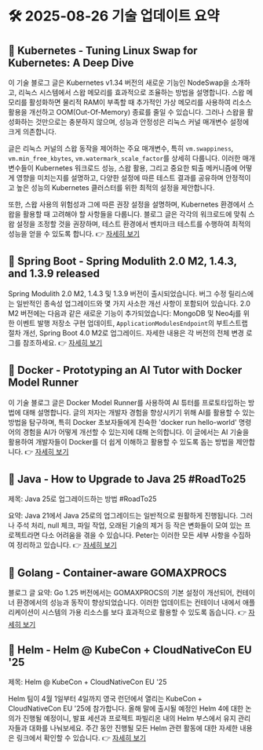 # 🛠️ 2025-08-26 기술 업데이트 요약

## 🔹 Kubernetes - Tuning Linux Swap for Kubernetes: A Deep Dive
이 기술 블로그 글은 Kubernetes v1.34 버전의 새로운 기능인 NodeSwap을 소개하고, 리눅스 시스템에서 스왑 메모리를 효과적으로 조율하는 방법을 설명합니다. 스왑 메모리를 활성화하면 물리적 RAM이 부족할 때 추가적인 가상 메모리를 사용하여 리소스 활용을 개선하고 OOM(Out-Of-Memory) 종료를 줄일 수 있습니다. 그러나 스왑을 활성화하는 것만으로는 충분하지 않으며, 성능과 안정성은 리눅스 커널 매개변수 설정에 크게 의존합니다.

글은 리눅스 커널의 스왑 동작을 제어하는 주요 매개변수, 특히 `vm.swappiness`, `vm.min_free_kbytes`, `vm.watermark_scale_factor`를 상세히 다룹니다. 이러한 매개변수들이 Kubernetes 워크로드 성능, 스왑 활용, 그리고 중요한 퇴출 메커니즘에 어떻게 영향을 미치는지를 설명하고, 다양한 설정에 따른 테스트 결과를 공유하며 안정적이고 높은 성능의 Kubernetes 클러스터를 위한 최적의 설정을 제안합니다.

또한, 스왑 사용의 위험성과 그에 따른 권장 설정을 설명하며, Kubernetes 환경에서 스왑을 활용할 때 고려해야 할 사항들을 다룹니다. 블로그 글은 각각의 워크로드에 맞춰 스왑 설정을 조정할 것을 권장하며, 테스트 환경에서 벤치마크 테스트를 수행하여 최적의 성능을 얻을 수 있도록 합니다.
👉 [자세히 보기](https://kubernetes.io/blog/2025/08/19/tuning-linux-swap-for-kubernetes-a-deep-dive/)

## 🔹 Spring Boot - Spring Modulith 2.0 M2, 1.4.3, and 1.3.9 released
Spring Modulith 2.0 M2, 1.4.3 및 1.3.9 버전이 출시되었습니다. 버그 수정 릴리스에는 일반적인 종속성 업그레이드와 몇 가지 사소한 개선 사항이 포함되어 있습니다. 2.0 M2 버전에는 다음과 같은 새로운 기능이 추가되었습니다: MongoDB 및 Neo4j를 위한 이벤트 발행 저장소 구현 업데이트, `ApplicationModulesEndpoint`의 부트스트랩 절차 개선, Spring Boot 4.0 M2로 업그레이드. 자세한 내용은 각 버전의 전체 변경 로그를 참조하세요.
👉 [자세히 보기](https://spring.io/blog/2025/08/22/spring-modulith-2-0-0-m2-1-4-3-and-1-3-9-released)

## 🔹 Docker - Prototyping an AI Tutor with Docker Model Runner
이 기술 블로그 글은 Docker Model Runner를 사용하여 AI 튜터를 프로토타입하는 방법에 대해 설명합니다. 글의 저자는 개발자 경험을 향상시키기 위해 AI를 활용할 수 있는 방법을 탐구하며, 특히 Docker 초보자들에게 친숙한 'docker run hello-world' 명령어의 경험을 AI가 어떻게 개선할 수 있는지에 대해 논의합니다. 이 글에서는 AI 기술을 활용하여 개발자들이 Docker를 더 쉽게 이해하고 활용할 수 있도록 돕는 방법을 제안합니다.
👉 [자세히 보기](https://www.docker.com/blog/how-to-build-an-ai-tutor-with-model-runner/)

## 🔹 Java - How to Upgrade to Java 25 #RoadTo25
제목: Java 25로 업그레이드하는 방법 #RoadTo25

요약: Java 21에서 Java 25로의 업그레이드는 일반적으로 원활하게 진행됩니다. 그러나 주석 처리, null 체크, 파일 작업, 오래된 기술의 제거 등 작은 변화들이 모여 있는 프로젝트라면 다소 어려움을 겪을 수 있습니다. Peter는 이러한 모든 세부 사항을 수집하여 정리하고 있습니다.
👉 [자세히 보기](https://inside.java/2025/08/24/roadto25-upgrade/)

## 🔹 Golang - Container-aware GOMAXPROCS
블로그 글 요약: Go 1.25 버전에서는 GOMAXPROCS의 기본 설정이 개선되어, 컨테이너 환경에서의 성능과 동작이 향상되었습니다. 이러한 업데이트는 컨테이너 내에서 애플리케이션이 시스템의 가용 리소스를 보다 효과적으로 활용할 수 있도록 돕습니다.
👉 [자세히 보기](https://go.dev/blog/container-aware-gomaxprocs)

## 🔹 Helm - Helm @ KubeCon + CloudNativeCon EU '25
제목: Helm @ KubeCon + CloudNativeCon EU '25

Helm 팀이 4월 1일부터 4일까지 영국 런던에서 열리는 KubeCon + CloudNativeCon EU '25에 참가합니다. 올해 말에 출시될 예정인 Helm 4에 대한 논의가 진행될 예정이니, 발표 세션과 프로젝트 파빌리온 내의 Helm 부스에서 유지 관리자들과 대화를 나눠보세요. 주간 동안 진행될 모든 Helm 관련 활동에 대한 자세한 내용은 링크에서 확인할 수 있습니다.
👉 [자세히 보기](https://helm.sh/blog/helm-at-kubecon-eu-25/)

